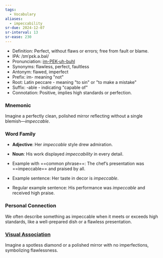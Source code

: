 ```yaml
---
tags:
  - Vocabulary
aliases:
  - impeccability
sr-due: 2024-12-07
sr-interval: 13
sr-ease: 230
---
```

- Definition: Perfect, without flaws or errors; free from fault or blame.
- IPA: /ɪmˈpɛk.ə.bəl/
- Pronunciation: [im-PEK-uh-buhl](https://www.google.com/search?q=how+to+pronounce+impeccable)
- Synonyms: flawless, perfect, faultless
- Antonym: flawed, imperfect
- Prefix: im- meaning "not"
- Root: Latin peccare - meaning "to sin" or "to make a mistake"
- Suffix: -able - indicating "capable of"
- Connotation: Positive, implies high standards or perfection.

### Mnemonic

Imagine a perfectly clean, polished mirror reflecting without a single blemish—*impeccable*.

### Word Family

- **Adjective**: Her *impeccable* style drew admiration.
- **Noun**: His work displayed *impeccability* in every detail.
  
- Example with ==common phrase==: The chef’s presentation was ==impeccable== and praised by all.
- Example sentence: Her taste in decor is *impeccable*.
- Regular example sentence: His performance was *impeccable* and received high praise.

### Personal Connection

We often describe something as impeccable when it meets or exceeds high standards, like a well-prepared dish or a flawless presentation.

### [Visual Association](https://www.google.com/search?tbm=isch&q=impeccable)

Imagine a spotless diamond or a polished mirror with no imperfections, symbolizing flawlessness.
